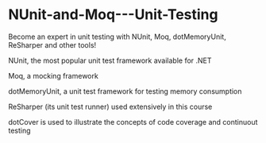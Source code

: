 # NUnit-and-Moq---Unit-Testing

Become an expert in unit testing with NUnit, Moq, dotMemoryUnit, ReSharper and other tools!

NUnit, the most popular unit test framework available for .NET

Moq, a mocking framework

dotMemoryUnit, a unit test framework for testing memory consumption

ReSharper (its unit test runner) used extensively in this course

dotCover is used to illustrate the concepts of code coverage and continuout testing
